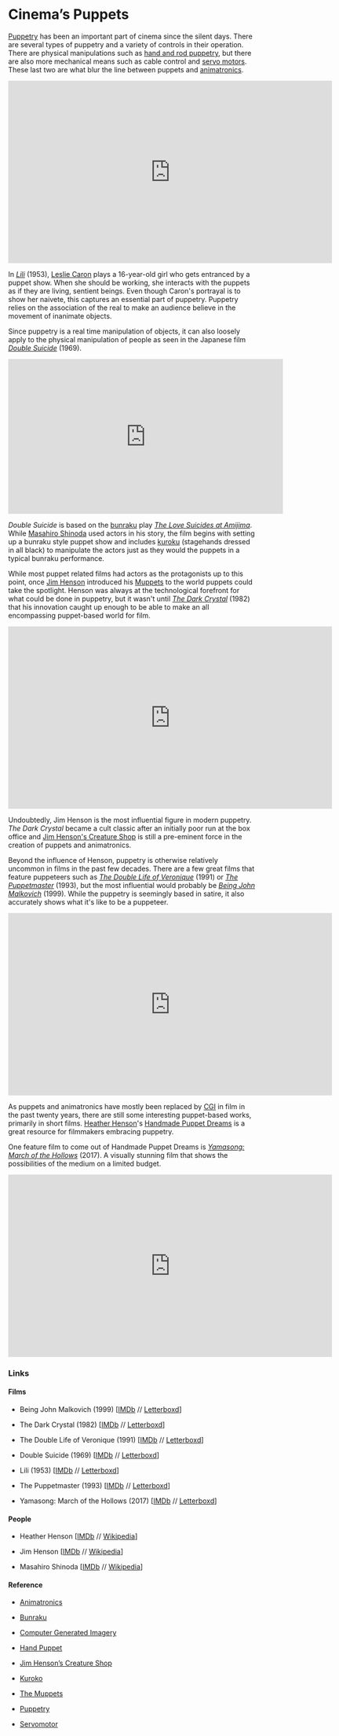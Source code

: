 # Cinema’s Puppets

[Puppetry](https://en.wikipedia.org/wiki/Puppetry) has been an important part of cinema since the silent days. There are several types of puppetry and a variety of controls in their operation. There are physical manipulations such as [hand and rod puppetry](https://en.wikipedia.org/wiki/Hand_puppet), but there are also more mechanical means such as cable control and [servo motors](https://en.wikipedia.org/wiki/Servomotor). These last two are what blur the line between puppets and [animatronics](https://en.wikipedia.org/wiki/Animatronics).

<iframe width="660" height="371" src="https://www.youtube.com/embed/dCoqaaVD7-A" title="Puppet Show | Lili | Warner Archive" frameborder="0" allow="accelerometer; autoplay; clipboard-write; encrypted-media; gyroscope; picture-in-picture; web-share" referrerpolicy="strict-origin-when-cross-origin" allowfullscreen></iframe>

In _[Lili](https://letterboxd.com/film/lili/)_ (1953), [Leslie Caron](https://www.imdb.com/name/nm0001989) plays a 16-year-old girl who gets entranced by a puppet show. When she should be working, she interacts with the puppets as if they are living, sentient beings. Even though Caron's portrayal is to show her naivete, this captures an essential part of puppetry. Puppetry relies on the association of the real to make an audience believe in the movement of inanimate objects.

Since puppetry is a real time manipulation of objects, it can also loosely apply to the physical manipulation of people as seen in the Japanese film _[Double Suicide](https://letterboxd.com/film/double-suicide)_ (1969).
<iframe width="560" height="315" src="https://www.youtube.com/embed/mzULuVYa6t0?si=CsDu7lPUMY_V__CJ" title="YouTube video player" frameborder="0" allow="accelerometer; autoplay; clipboard-write; encrypted-media; gyroscope; picture-in-picture; web-share" referrerpolicy="strict-origin-when-cross-origin" allowfullscreen></iframe>

_Double Suicide_ is based on the [bunraku](https://en.wikipedia.org/wiki/Bunraku) play _[The Love Suicides at Amijima](https://en.wikipedia.org/wiki/The_Love_Suicides_at_Amijima)_. While [Masahiro Shinoda](https://www.imdb.com/name/nm0793983) used actors in his story, the film begins with setting up a bunraku style puppet show and includes [kuroku](https://en.wikipedia.org/wiki/Kuroko) (stagehands dressed in all black) to manipulate the actors just as they would the puppets in a typical bunraku performance.

While most puppet related films had actors as the protagonists up to this point, once [Jim Henson](https://www.imdb.com/name/nm0001345) introduced his [Muppets](https://en.wikipedia.org/wiki/The_Muppets) to the world puppets could take the spotlight. Henson was always at the technological forefront for what could be done in puppetry, but it wasn't until _[The Dark Crystal](https://letterboxd.com/film/the-dark-crystal/)_ (1982) that his innovation caught up enough to be able to make an all encompassing puppet-based world for film.

<iframe width="660" height="371" src="https://www.youtube.com/embed/CuqLsZ4qkNY" title="The Dark Crystal - Trailer" frameborder="0" allow="accelerometer; autoplay; clipboard-write; encrypted-media; gyroscope; picture-in-picture; web-share" referrerpolicy="strict-origin-when-cross-origin" allowfullscreen></iframe>

Undoubtedly, Jim Henson is the most influential figure in modern puppetry. _The Dark Crystal_ became a cult classic after an initially poor run at the box office and [Jim Henson's Creature Shop](https://en.wikipedia.org/wiki/Jim_Henson's_Creature_Shop's_Creature_Shop) is still a pre-eminent force in the creation of puppets and animatronics.

Beyond the influence of Henson, puppetry is otherwise relatively uncommon in films in the past few decades. There are a few great films that feature puppeteers such as _[The Double Life of Veronique](https://letterboxd.com/film/the-double-life-of-veronique/)_ (1991) or _[The Puppetmaster](https://letterboxd.com/film/the-puppetmaster/)_ (1993), but the most influential would probably be _[Being John Malkovich](https://letterboxd.com/film/being-john-malkovich/)_ (1999). While the puppetry is seemingly based in satire, it also accurately shows what it's like to be a puppeteer.

<iframe width="660" height="371" src="https://www.youtube.com/embed/25_F9irGdow" title="Being John Malkovich (10/11) Movie CLIP - John Malkovich Becomes a Puppeteer (1999) HD" frameborder="0" allow="accelerometer; autoplay; clipboard-write; encrypted-media; gyroscope; picture-in-picture; web-share" referrerpolicy="strict-origin-when-cross-origin" allowfullscreen></iframe>

As puppets and animatronics have mostly been replaced by [CGI](https://en.wikipedia.org/wiki/Computer-generated_imagery) in film in the past twenty years, there are still some interesting puppet-based works, primarily in short films. [Heather Henson](https://www.imdb.com/name/nm0378210)'s [Handmade Puppet Dreams](https://www.handmadepuppetdreams.com/) is a great resource for filmmakers embracing puppetry.

One feature film to come out of Handmade Puppet Dreams is _[Yamasong: March of the Hollows](https://letterboxd.com/film/yamasong-march-of-the-hollows/)_ (2017). A visually stunning film that shows the possibilities of the medium on a limited budget.

<iframe width="660" height="371" src="https://www.youtube.com/embed/3bvb4BDu0rM" title="Yamasong: March of the Hollows Official Trailer" frameborder="0" allow="accelerometer; autoplay; clipboard-write; encrypted-media; gyroscope; picture-in-picture; web-share" referrerpolicy="strict-origin-when-cross-origin" allowfullscreen></iframe>

### Links

#### Films

- Being John Malkovich (1999) [[IMDb](https://www.imdb.com/title/tt0120601/reference) // [Letterboxd](https://letterboxd.com/film/being-john-malkovich/)]
    
- The Dark Crystal (1982) [[IMDb](https://www.imdb.com/title/tt0083791/reference) // [Letterboxd](https://letterboxd.com/film/the-dark-crystal/)]
    
- The Double Life of Veronique (1991) [[IMDb](https://www.imdb.com/title/tt0101765/reference) // [Letterboxd](https://letterboxd.com/film/the-double-life-of-veronique/)]
    
- Double Suicide (1969) [[IMDb](https://www.imdb.com/title/tt0064975/reference) // [Letterboxd](https://letterboxd.com/film/double-suicide/)]
    
- Lili (1953) [[IMDb](https://www.imdb.com/title/tt0046000/reference) // [Letterboxd](https://letterboxd.com/film/lili/)]
    
- The Puppetmaster (1993) [[IMDb](https://www.imdb.com/title/tt0107157/reference) // [Letterboxd](https://letterboxd.com/film/the-puppetmaster/)]
    
- Yamasong: March of the Hollows (2017) [[IMDb](https://www.imdb.com/title/tt4191486/reference) // [Letterboxd](https://letterboxd.com/film/yamasong-march-of-the-hollows/)]
    

#### People

- Heather Henson [[IMDb](https://www.imdb.com/name/nm0378210) // [Wikipedia](https://en.wikipedia.org/wiki/Heather_Henson)]
    
- Jim Henson [[IMDb](https://www.imdb.com/name/nm0001345) // [Wikipedia](https://en.wikipedia.org/wiki/Jim_Henson)]
    
- Masahiro Shinoda [[IMDb](https://www.imdb.com/name/nm0793983) // [Wikipedia](https://en.wikipedia.org/wiki/Masahiro_Shinoda)]
    

#### Reference

- [Animatronics](https://en.wikipedia.org/wiki/Animatronics)
    
- [Bunraku](https://en.wikipedia.org/wiki/Bunraku)
    
- [Computer Generated Imagery](https://en.wikipedia.org/wiki/Computer-generated_imagery)
    
- [Hand Puppet](https://en.wikipedia.org/wiki/Hand_puppet)
    
- [Jim Henson’s Creature Shop](https://en.wikipedia.org/wiki/Jim_Henson's_Creature_Shop's_Creature_Shop)
    
- [Kuroko](https://en.wikipedia.org/wiki/Kuroko)
    
- [The Muppets](https://en.wikipedia.org/wiki/The_Muppets)
    
- [Puppetry](https://en.wikipedia.org/wiki/Puppetry)
    
- [Servomotor](https://en.wikipedia.org/wiki/Servomotor)